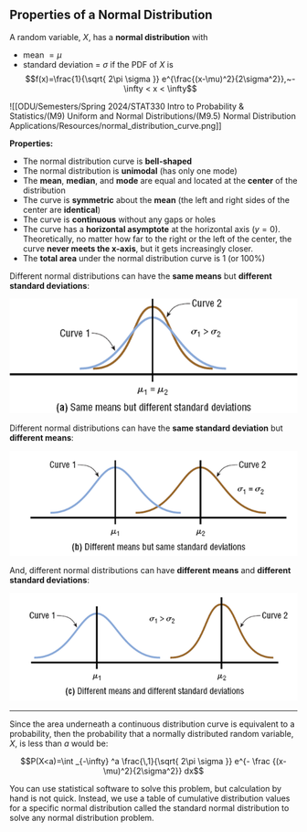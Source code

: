 ## Properties of a Normal Distribution

A random variable, $X$, has a **normal distribution** with 
- mean $= \mu$
- standard deviation = $\sigma$ 
if the PDF of $X$ is
$$f(x)=\frac{1}{\sqrt{ 2\pi \sigma }} e^{\frac{(x-\mu)^2}{2\sigma^2}},~-\infty < x < \infty$$

![[ODU/Semesters/Spring 2024/STAT330 Intro to Probability & Statistics/(M9) Uniform and Normal Distributions/(M9.5) Normal Distribution Applications/Resources/normal_distribution_curve.png]]

**Properties:**

- The normal distribution curve is **bell-shaped**
- The normal distribution is **unimodal** (has only one mode)
- The **mean**, **median**, and **mode** are equal and located at the **center** of the distribution
- The curve is **symmetric** about the **mean** (the left and right sides of the center are **identical**)
- The curve is **continuous** without any gaps or holes
- The curve has a **horizontal asymptote** at the horizontal axis ($y=0$). Theoretically, no matter how far to the right or the left of the center, the curve **never meets the x-axis**, but it gets increasingly closer.
- The **total area** under the normal distribution curve is 1 (or $100\%$)

Different normal distributions can have the **same means** but **different standard deviations**:

![](./Resources/normal_distribution_same_mean_diff_sd.png)

Different normal distributions can have the **same standard deviation** but **different means**:

![](./Resources/normal_distribution_same_sd_diff_means.png)

And, different normal distributions can have **different means** and **different standard deviations**:

![](./Resources/normal_distribution_diff_means_diff_sd.png)

- - -

Since the area underneath a continuous distribution curve is equivalent to a probability, then the probability that a normally distributed random variable, $X$, is less than $a$ would be:

$$P(X<a)=\int _{-\infty} ^a \frac{\,1}{\sqrt{ 2\pi \sigma }} e^{- \frac {(x-\mu)^2}{2\sigma^2}} dx$$

You can use statistical software to solve this problem, but calculation by hand is not quick. Instead, we use a table of cumulative distribution values for a specific normal distribution called the standard normal distribution to solve any normal distribution problem.
